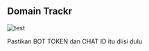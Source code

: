 ## Domain Trackr
![](https://img.notionusercontent.com/s3/prod-files-secure%2F8b02f918-16bd-457e-9bdc-849b356f172a%2F5dada4de-f4e1-4e6f-b617-4b62e564d1b3%2Fimage.png/size/w=1420?exp=1726730069&sig=MzLFXawnsv7YIs73cezCeRKXXHSOPQX2ZKS9aJyCf4Q "test")

Pastikan BOT TOKEN dan CHAT ID itu diisi dulu
